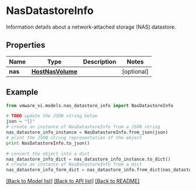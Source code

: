 # NasDatastoreInfo

Information details about a network-attached storage (NAS) datastore. 

## Properties
Name | Type | Description | Notes
------------ | ------------- | ------------- | -------------
**nas** | [**HostNasVolume**](HostNasVolume.md) |  | [optional] 

## Example

```python
from vmware_vi.models.nas_datastore_info import NasDatastoreInfo

# TODO update the JSON string below
json = "{}"
# create an instance of NasDatastoreInfo from a JSON string
nas_datastore_info_instance = NasDatastoreInfo.from_json(json)
# print the JSON string representation of the object
print NasDatastoreInfo.to_json()

# convert the object into a dict
nas_datastore_info_dict = nas_datastore_info_instance.to_dict()
# create an instance of NasDatastoreInfo from a dict
nas_datastore_info_form_dict = nas_datastore_info.from_dict(nas_datastore_info_dict)
```
[[Back to Model list]](../README.md#documentation-for-models) [[Back to API list]](../README.md#documentation-for-api-endpoints) [[Back to README]](../README.md)


